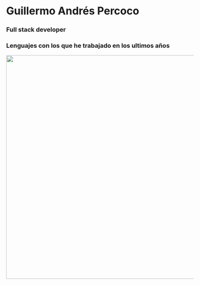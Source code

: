 <h1> Guillermo Andrés Percoco</h1>
<h3>Full stack developer</h3>

<h3>Lenguajes con los que he trabajado en los ultimos años</h3>
<p><img src="https://wakatime.com/share/@gpercoco/47104fe3-3318-4c53-a181-3cc16ce48d69.svg" height="600px" /></p>


